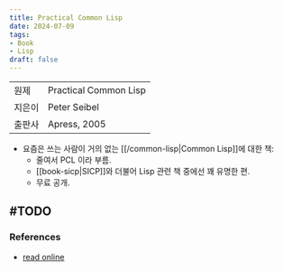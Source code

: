 ```yaml
---
title: Practical Common Lisp
date: 2024-07-09
tags:
- Book
- Lisp
draft: false
---
```



| | |
| --- | --- |
| 원제 | Practical Common Lisp |
| 지은이 | Peter Seibel |
| 출판사 | Apress, 2005 |

- 요즘은 쓰는 사람이 거의 없는 [[/common-lisp|Common Lisp]]에 대한 책:
    - 줄여서 PCL 이라 부름. 
    - [[book-sicp|SICP]]와 더불어 Lisp 관련 책 중에선 꽤 유명한 편.
    - 무료 공개.


#TODO
---
### 

### References
- [read online](https://gigamonkeys.com/book/)